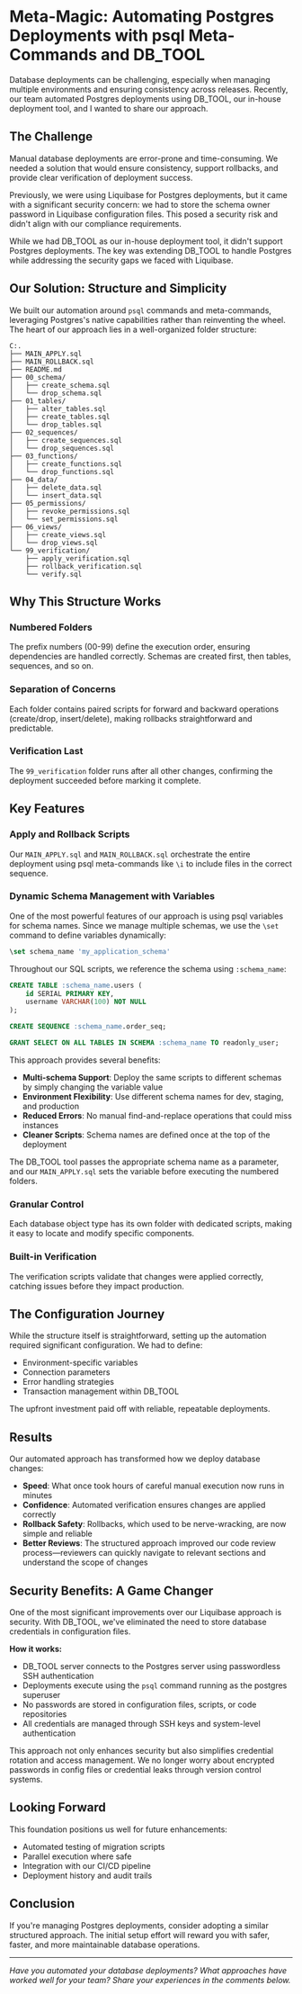 # Meta-Magic: Automating Postgres Deployments with psql Meta-Commands and DB_TOOL

Database deployments can be challenging, especially when managing multiple environments and ensuring consistency across releases. Recently, our team automated Postgres deployments using DB_TOOL, our in-house deployment tool, and I wanted to share our approach.

## The Challenge

Manual database deployments are error-prone and time-consuming. We needed a solution that would ensure consistency, support rollbacks, and provide clear verification of deployment success.

Previously, we were using Liquibase for Postgres deployments, but it came with a significant security concern: we had to store the schema owner password in Liquibase configuration files. This posed a security risk and didn't align with our compliance requirements.

While we had DB_TOOL as our in-house deployment tool, it didn't support Postgres deployments. The key was extending DB_TOOL to handle Postgres while addressing the security gaps we faced with Liquibase.

## Our Solution: Structure and Simplicity

We built our automation around `psql` commands and meta-commands, leveraging Postgres's native capabilities rather than reinventing the wheel. The heart of our approach lies in a well-organized folder structure:

```
C:.
├── MAIN_APPLY.sql
├── MAIN_ROLLBACK.sql
├── README.md
├── 00_schema/
│   ├── create_schema.sql
│   └── drop_schema.sql
├── 01_tables/
│   ├── alter_tables.sql
│   ├── create_tables.sql
│   └── drop_tables.sql
├── 02_sequences/
│   ├── create_sequences.sql
│   └── drop_sequences.sql
├── 03_functions/
│   ├── create_functions.sql
│   └── drop_functions.sql
├── 04_data/
│   ├── delete_data.sql
│   └── insert_data.sql
├── 05_permissions/
│   ├── revoke_permissions.sql
│   └── set_permissions.sql
├── 06_views/
│   ├── create_views.sql
│   └── drop_views.sql
└── 99_verification/
    ├── apply_verification.sql
    ├── rollback_verification.sql
    └── verify.sql
```

## Why This Structure Works

### Numbered Folders

The prefix numbers (00-99) define the execution order, ensuring dependencies are handled correctly. Schemas are created first, then tables, sequences, and so on.

### Separation of Concerns

Each folder contains paired scripts for forward and backward operations (create/drop, insert/delete), making rollbacks straightforward and predictable.

### Verification Last

The `99_verification` folder runs after all other changes, confirming the deployment succeeded before marking it complete.

## Key Features

### Apply and Rollback Scripts

Our `MAIN_APPLY.sql` and `MAIN_ROLLBACK.sql` orchestrate the entire deployment using psql meta-commands like `\i` to include files in the correct sequence.

### Dynamic Schema Management with Variables

One of the most powerful features of our approach is using psql variables for schema names. Since we manage multiple schemas, we use the `\set` command to define variables dynamically:

```sql
\set schema_name 'my_application_schema'
```

Throughout our SQL scripts, we reference the schema using `:schema_name`:

```sql
CREATE TABLE :schema_name.users (
    id SERIAL PRIMARY KEY,
    username VARCHAR(100) NOT NULL
);

CREATE SEQUENCE :schema_name.order_seq;

GRANT SELECT ON ALL TABLES IN SCHEMA :schema_name TO readonly_user;
```

This approach provides several benefits:

- **Multi-schema Support**: Deploy the same scripts to different schemas by simply changing the variable value
- **Environment Flexibility**: Use different schema names for dev, staging, and production
- **Reduced Errors**: No manual find-and-replace operations that could miss instances
- **Cleaner Scripts**: Schema names are defined once at the top of the deployment

The DB_TOOL tool passes the appropriate schema name as a parameter, and our `MAIN_APPLY.sql` sets the variable before executing the numbered folders.

### Granular Control

Each database object type has its own folder with dedicated scripts, making it easy to locate and modify specific components.

### Built-in Verification

The verification scripts validate that changes were applied correctly, catching issues before they impact production.

## The Configuration Journey

While the structure itself is straightforward, setting up the automation required significant configuration. We had to define:

- Environment-specific variables
- Connection parameters
- Error handling strategies
- Transaction management within DB_TOOL

The upfront investment paid off with reliable, repeatable deployments.

## Results

Our automated approach has transformed how we deploy database changes:

- **Speed**: What once took hours of careful manual execution now runs in minutes
- **Confidence**: Automated verification ensures changes are applied correctly
- **Rollback Safety**: Rollbacks, which used to be nerve-wracking, are now simple and reliable
- **Better Reviews**: The structured approach improved our code review process—reviewers can quickly navigate to relevant sections and understand the scope of changes

## Security Benefits: A Game Changer

One of the most significant improvements over our Liquibase approach is security. With DB_TOOL, we've eliminated the need to store database credentials in configuration files.

**How it works:**

- DB_TOOL server connects to the Postgres server using passwordless SSH authentication
- Deployments execute using the `psql` command running as the postgres superuser
- No passwords are stored in configuration files, scripts, or code repositories
- All credentials are managed through SSH keys and system-level authentication

This approach not only enhances security but also simplifies credential rotation and access management. We no longer worry about encrypted passwords in config files or credential leaks through version control systems.

## Looking Forward

This foundation positions us well for future enhancements:

- Automated testing of migration scripts
- Parallel execution where safe
- Integration with our CI/CD pipeline
- Deployment history and audit trails

## Conclusion

If you're managing Postgres deployments, consider adopting a similar structured approach. The initial setup effort will reward you with safer, faster, and more maintainable database operations.

---

_Have you automated your database deployments? What approaches have worked well for your team? Share your experiences in the comments below._
